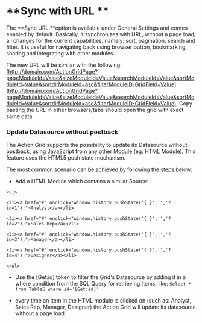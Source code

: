 # **Sync with URL **

The **Sync URL **option is available under General Settings and comes enabled by default. Basically, it synchronizes with URL, without a page load, all changes for the current capabilities, namely: sort, pagination, search and filter. It is useful for navigating back using browser button, bookmarking, sharing and integrating with other modules.

The new URL will be similar with the following: [http://domain.com/ActionGridPage?pageModuleId=Value&sizeModuleId=Value&searchModuleId=Value&sortModuleId=Value&sortdirModuleId=asc&filterModuleID-GridField=Value](http://domain.com/ActionGridPage?pageModuleId=Value&sizeModuleId=Value&searchModuleId=Value&sortModuleId=Value&sortdirModuleId=asc&filterModuleID-GridField=Value). Copy pasting the URL in other browsers/tabs should open the grid with exact same data.

### **Update Datasource without postback**

The Action Grid supports the possibility to update its Datasource without postback, using JavaScript from any other Module \(eg: HTML Module\). This feature uses the HTML5 push state mechanism.

The most common scenario can be achieved by following the steps below:

* Add a HTML Module which contains a similar Source: 

`<ul>`

`<li><a href="#" onclick="window.history.pushState('{ }','','?id=1');">Analyst</a></li>`

`<li><a href="#" onclick="window.history.pushState('{ }','','?id=2');">Sales Rep</a></li>`

`<li><a href="#" onclick="window.history.pushState('{ }','','?id=3');">Manager</a></li>`

`<li><a href="#" onclick="window.history.pushState('{ }','','?id=4');">Designer</a></li>`

`</ul>`

* Use the \[Get:id\] token to filter the Grid's Datasource by adding it in a where condition from the SQL Query for retrieving Items, like: `Select * from Table5 where id='[Get:id]'`

* every time an item in the HTML module is clicked on \(such as: Analyst, Sales Rep, Manager, Designer\) the Action Grid will update its datasource without a page load.



